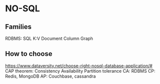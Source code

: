 

NO-SQL
======

Families
--------
RDBMS: SQL
K:V
Document
Column
Graph


How to choose
-------------
https://www.dataversity.net/choose-right-nosql-database-application/#
CAP theorem: Consistency Availability Partition tolerance
CA: RDBMS
CP: Redis, MongoDB
AP: Couchbase, cassandra